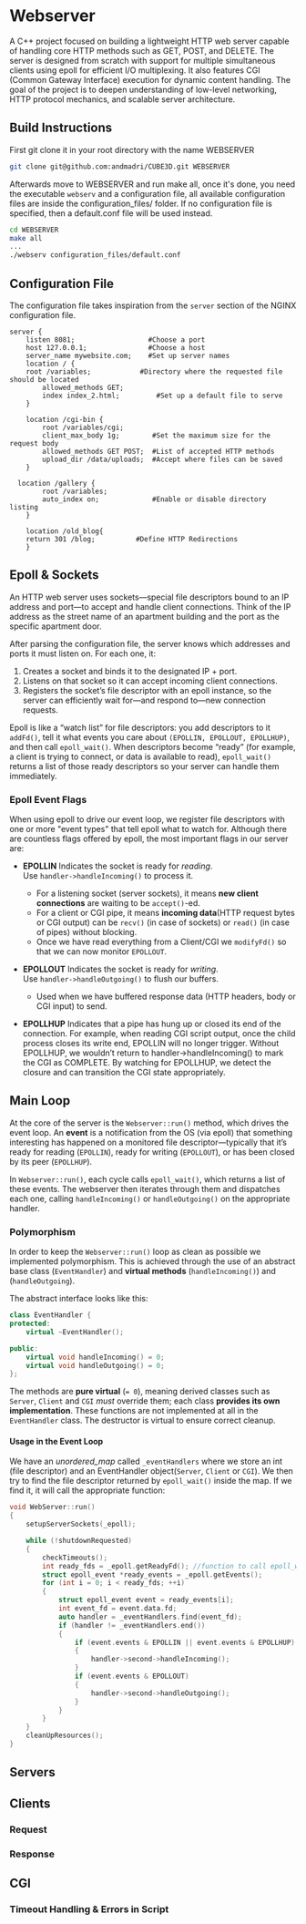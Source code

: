 # Webserver
A C++ project focused on building a lightweight HTTP web server capable of handling core HTTP methods such as GET, POST, and DELETE. The server is designed from scratch with support for multiple simultaneous clients using epoll for efficient I/O multiplexing. It also features CGI (Common Gateway Interface) execution for dynamic content handling. The goal of the project is to deepen understanding of low-level networking, HTTP protocol mechanics, and scalable server architecture.

## Build Instructions
First git clone it in your root directory with the name WEBSERVER
```bash
git clone git@github.com:andmadri/CUBE3D.git WEBSERVER
```

Afterwards move to WEBSERVER and run make all, once it's done, you need the executable `webserv` and a configuration file, all available configuration files are inside the configuration_files/ folder. If no configuration file is specified, then a default.conf file will be used instead.
```bash
cd WEBSERVER
make all
...
./webserv configuration_files/default.conf
```

## Configuration File
The configuration file takes inspiration from the `server` section of the NGINX configuration file.
```
server {
	listen 8081;                  #Choose a port
	host 127.0.0.1;               #Choose a host
	server_name mywebsite.com;    #Set up server names
	location / {
    root /variables;            #Directory where the requested file should be located
		allowed_methods GET;
		index index_2.html;         #Set up a default file to serve
	}

	location /cgi-bin {
		root /variables/cgi;
		client_max_body 1g;        #Set the maximum size for the request body
		allowed_methods GET POST;  #List of accepted HTTP methods
		upload_dir /data/uploads;  #Accept where files can be saved
	}

  location /gallery {
		root /variables;
		auto_index on;             #Enable or disable directory listing
	}

	location /old_blog{
    return 301 /blog;          #Define HTTP Redirections
	}
```

## Epoll & Sockets
An HTTP web server uses sockets—special file descriptors bound to an IP address and port—to accept and handle client connections. Think of the IP address as the street name of an apartment building and the port as the specific apartment door.

After parsing the configuration file, the server knows which addresses and ports it must listen on. For each one, it:

1. Creates a socket and binds it to the designated IP + port.
2. Listens on that socket so it can accept incoming client connections.
3. Registers the socket’s file descriptor with an epoll instance, so the server can efficiently wait for—and respond to—new connection requests.

Epoll is like a “watch list” for file descriptors: you add descriptors to it `addFd()`, tell it what events you care about `(EPOLLIN, EPOLLOUT, EPOLLHUP)`, and then call `epoll_wait()`. When descriptors become “ready” (for example, a client is trying to connect, or data is available to read), `epoll_wait()` returns a list of those ready descriptors so your server can handle them immediately.

### Epoll Event Flags
When using epoll to drive our event loop, we register file descriptors with one or more "event types" that tell epoll what to watch for. Although there are countless flags offered by epoll, the most important flags in our server are:

- **EPOLLIN**
  Indicates the socket is ready for *reading*.  
  Use `handler->handleIncoming()` to process it.
  - For a listening socket (server sockets), it means **new client connections** are waiting to be `accept()`-ed.
  - For a client or CGI pipe, it means **incoming data**(HTTP request bytes or CGI output) can be `recv()` (in case of sockets) or `read()` (in case of pipes) without blocking.
  - Once we have read everything from a Client/CGI we `modifyFd()` so that we can now monitor `EPOLLOUT`.

- **EPOLLOUT**
  Indicates the socket is ready for *writing*.  
  Use `handler->handleOutgoing()` to flush our buffers.
  - Used when we have buffered response data (HTTP headers, body or CGI input) to send.

- **EPOLLHUP**
  Indicates that a pipe has hung up or closed its end of the connection.
  For example, when reading CGI script output, once the child process closes its write end, EPOLLIN will no longer trigger.
  Without EPOLLHUP, we wouldn’t return to handler->handleIncoming() to mark the CGI as COMPLETE.
  By watching for EPOLLHUP, we detect the closure and can transition the CGI state appropriately.

## Main Loop
At the core of the server is the `Webserver::run()` method, which drives the event loop. An **event** is a notification from the OS (via epoll) that something interesting has happened on a monitored file descriptor—typically that it’s ready for reading (`EPOLLIN`), ready for writing (`EPOLLOUT`), or has been closed by its peer (`EPOLLHUP`).

In `Webserver::run()`, each cycle calls `epoll_wait()`, which returns a list of these events. The webserver then iterates through them and dispatches each one, calling `handleIncoming()` or `handleOutgoing()` on the appropriate handler.

### Polymorphism
In order to keep the `Webserver::run()` loop as clean as possible we implemented polymorphism. This is achieved through the use of an abstract base class (`EventHandler`) and **virtual methods** (`handleIncoming()`) and (`handleOutgoing`).

The abstract interface looks like this:
```c++
class EventHandler {
protected:
	virtual ~EventHandler();

public:
	virtual void handleIncoming() = 0;
	virtual void handleOutgoing() = 0;
};
```
The methods are **pure virtual** (`= 0`), meaning derived classes such as `Server`, `Client` and `CGI` *must* override them; each class **provides its own implementation**. These functions are not implemented at all in the `EventHandler` class. The destructor is virtual to ensure correct cleanup.

#### Usage in the Event Loop
We have an *unordered_map* called `_eventHandlers` where we store an int (file descriptor) and an EventHandler object(`Server`, `Client` or `CGI`). We then try to find the file descriptor returned by `epoll_wait()` inside the map. If we find it, it will call the appropriate function:

```c++
void WebServer::run()
{
	setupServerSockets(_epoll);

	while (!shutdownRequested)
	{
		checkTimeouts();
		int ready_fds = _epoll.getReadyFd(); //function to call epoll_wait;
		struct epoll_event *ready_events = _epoll.getEvents();
		for (int i = 0; i < ready_fds; ++i)
		{
			struct epoll_event event = ready_events[i];
			int event_fd = event.data.fd;
			auto handler = _eventHandlers.find(event_fd);
			if (handler != _eventHandlers.end())
			{
				if (event.events & EPOLLIN || event.events & EPOLLHUP)
				{
					handler->second->handleIncoming();
				}
				if (event.events & EPOLLOUT)
				{
					handler->second->handleOutgoing();
				}
			}
		}
	}
	cleanUpResources();
}
```

## Servers

## Clients

### Request

### Response

## CGI

### Timeout Handling & Errors in Script







